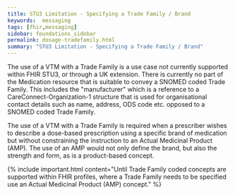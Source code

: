 ```yaml
---
title: STU3 Limitation - Specifying a Trade Family / Brand
keywords:  messaging
tags: [fhir,messaging]
sidebar: foundations_sidebar
permalink: dosage-tradefamily.html
summary: "STU3 Limitation - Specifying a Trade Family / Brand"
---
```



The use of a VTM with a Trade Family is a use case not currently supported within FHIR STU3, or through a UK extension. There is currently no part of the Medication resource that is suitable to convey a SNOMED coded Trade Family. This includes the "manufacturer" which is a reference to a CareConnect-Organization-1 structure that is used for organisational contact details such as name, address, ODS code etc. opposed to a SNOMED coded Trade Family.

The use of a VTM with a Trade Family is required when a prescriber wishes to describe a dose-based prescription using a specific brand of medication but without constraining the instruction to an Actual Medicinal Product (AMP). The use of an AMP would not only define the brand, but also the strength and form, as is a product-based concept.

{% include important.html content="Until Trade Family coded concepts are supported within FHIR profiles, where a Trade Family needs to be specified use an Actual Medicinal Product (AMP) concept." %}
